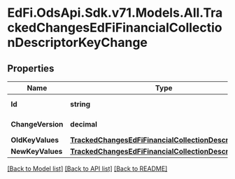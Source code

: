 # EdFi.OdsApi.Sdk.v71.Models.All.TrackedChangesEdFiFinancialCollectionDescriptorKeyChange

## Properties

Name | Type | Description | Notes
------------ | ------------- | ------------- | -------------
**Id** | **string** | Resource identifier | [optional] 
**ChangeVersion** | **decimal** | Change version | [optional] 
**OldKeyValues** | [**TrackedChangesEdFiFinancialCollectionDescriptorKey**](TrackedChangesEdFiFinancialCollectionDescriptorKey.md) |  | [optional] 
**NewKeyValues** | [**TrackedChangesEdFiFinancialCollectionDescriptorKey**](TrackedChangesEdFiFinancialCollectionDescriptorKey.md) |  | [optional] 

[[Back to Model list]](../../README.md#documentation-for-models) [[Back to API list]](../../README.md#documentation-for-api-endpoints) [[Back to README]](../../README.md)

